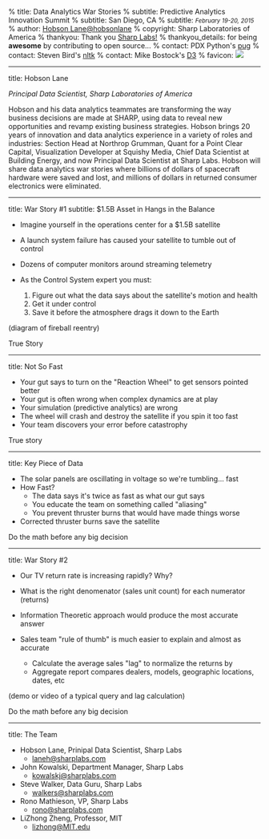 % title: Data Analytics War Stories
% subtitle: Predictive Analytics Innovation Summit
% subtitle: San Diego, CA
% subtitle: <i><small>February 19-20, 2015</small></i>
% author: <a href="https://github.com/hobson">Hobson Lane</a><a href="https://twitter.com/hobsonlane">@hobsonlane</a>
% copyright: Sharp Laboratories of America
% thankyou: Thank you <a href="https://www.sharplabs.com">Sharp Labs!</a>
% thankyou_details: for being <strong>awesome</strong> by contributing to open source...
% contact: PDX Python's <a href="https://github.com/pug/pug">pug</a>
% contact: Steven Bird's <a href="https://github.com/nltk">nltk</a>
% contact: Mike Bostock's <a href="http://d3js.org">D3</a>
% favicon: <img src="https://sharplabs.github.io/favicon.ico"/>

---
title: Hobson Lane

*Principal Data Scientist, Sharp Laboratories of America*

Hobson and his data analytics teammates are transforming the way business decisions are made at SHARP, using data to reveal new opportunities and revamp existing business strategies. Hobson brings 20 years of innovation and data analytics experience in a variety of roles and industries:  Section Head at Northrop Grumman, Quant for a Point Clear Capital, Visualization Developer at Squishy Media, Chief Data Scientist at Building Energy, and now Principal Data Scientist at Sharp Labs. Hobson will share data analytics war stories where billions of dollars of spacecraft hardware were saved and lost, and millions of dollars in returned consumer electronics were eliminated.

---
title: War Story #1
subtitle: $1.5B Asset in Hangs in the Balance

* Imagine yourself in the operations center for a $1.5B satellite
* A launch system failure has caused your satellite to tumble out of control
* Dozens of computer monitors around streaming telemetry
* As the Control System expert you must:

    1. Figure out what the data says about the satellite's motion and health
    2. Get it under control
    3. Save it before the atmosphere drags it down to the Earth

(diagram of fireball reentry)

<footer>True Story</footer>

---
title: Not So Fast

* Your gut says to turn on the "Reaction Wheel" to get sensors pointed better
* Your gut is often wrong when complex dynamics are at play
* Your simulation (predictive analytics) are wrong
* The wheel will crash and destroy the satellite if you spin it too fast
* Your team discovers your error before catastrophy

<footer>True story</footer>

---
title: Key Piece of Data

* The solar panels are oscillating in voltage so we're tumbling... fast 
* How Fast?
  - The data says it's twice as fast as what our gut says
  - You educate the team on something called "aliasing"
  - You prevent thruster burns that would have made things worse
* Corrected thruster burns save the satellite

<footer>Do the math before any big decision</footer>

---
title: War Story #2

* Our TV return rate is increasing rapidly? Why?
* What is the right denomenator (sales unit count) for each numerator (returns)

* Information Theoretic approach would produce the most accurate answer
* Sales team "rule of thumb" is much easier to explain and almost as accurate
  - Calculate the average sales "lag" to normalize the returns by
  - Aggregate report compares dealers, models, geographic locations, dates, etc

(demo or video of a typical query and lag calculation)

<footer>Do the math before any big decision</footer>

---
title: The Team

* Hobson Lane, Prinipal Data Scientist, Sharp Labs
    * <laneh@sharplabs.com>
* John Kowalski, Department Manager, Sharp Labs
    * <kowalskj@sharplabs.com>
* Steve Walker, Data Guru, Sharp Labs
    * <walkers@sharplabs.com>
* Rono Mathieson, VP, Sharp Labs
    * <rono@sharplabs.com>
* LiZhong Zheng, Professor, MIT
    * <lizhong@MIT.edu>



